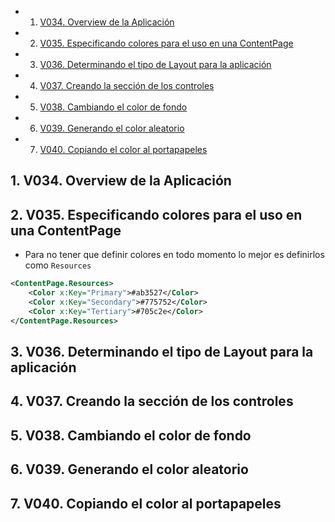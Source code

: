 <!-- vscode-markdown-toc -->
* 1. [V034. Overview de la Aplicación](#V034.OverviewdelaAplicacin)
* 2. [V035. Especificando colores para el uso en una ContentPage](#V035.EspecificandocoloresparaelusoenunaContentPage)
* 3. [V036. Determinando el tipo de Layout para la aplicación](#V036.DeterminandoeltipodeLayoutparalaaplicacin)
* 4. [V037. Creando la sección de los controles](#V037.Creandolaseccindeloscontroles)
* 5. [V038. Cambiando el color de fondo](#V038.Cambiandoelcolordefondo)
* 6. [V039. Generando el color aleatorio](#V039.Generandoelcoloraleatorio)
* 7. [V040. Copiando el color al portapapeles](#V040.Copiandoelcoloralportapapeles)

<!-- vscode-markdown-toc-config
	numbering=true
	autoSave=true
	/vscode-markdown-toc-config -->
<!-- /vscode-markdown-toc -->

##  1. <a name='V034.OverviewdelaAplicacin'></a>V034. Overview de la Aplicación

##  2. <a name='V035.EspecificandocoloresparaelusoenunaContentPage'></a>V035. Especificando colores para el uso en una ContentPage
- Para no tener que definir colores en todo momento lo mejor es definirlos como `Resources`
``` xml
<ContentPage.Resources>
    <Color x:Key="Primary">#ab3527</Color>
    <Color x:Key="Secondary">#775752</Color>
    <Color x:Key="Tertiary">#705c2e</Color>
</ContentPage.Resources>
```
##  3. <a name='V036.DeterminandoeltipodeLayoutparalaaplicacin'></a>V036. Determinando el tipo de Layout para la aplicación

##  4. <a name='V037.Creandolaseccindeloscontroles'></a>V037. Creando la sección de los controles

##  5. <a name='V038.Cambiandoelcolordefondo'></a>V038. Cambiando el color de fondo

##  6. <a name='V039.Generandoelcoloraleatorio'></a>V039. Generando el color aleatorio

##  7. <a name='V040.Copiandoelcoloralportapapeles'></a>V040. Copiando el color al portapapeles
